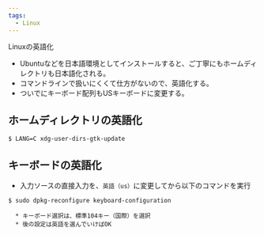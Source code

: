 ```yaml
---
tags:
  - Linux
---
```


Linuxの英語化

- Ubuntuなどを日本語環境としてインストールすると、ご丁寧にもホームディレクトリも日本語化される。
- コマンドラインで扱いにくくて仕方がないので、英語化する。
- ついでにキーボード配列もUSキーボードに変更する。

## ホームディレクトリの英語化

```
$ LANG=C xdg-user-dirs-gtk-update
```

## キーボードの英語化

- 入力ソースの直接入力を、`英語（us）`に変更してから以下のコマンドを実行

```
$ sudo dpkg-reconfigure keyboard-configuration

  * キーボード選択は、標準104キー（国際）を選択
  * 後の設定は英語を選んでいけばOK
```